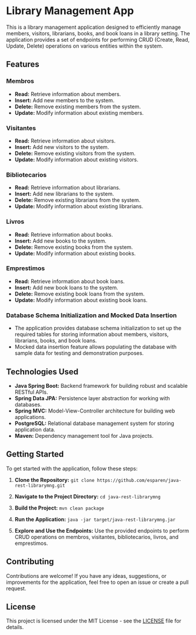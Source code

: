 # Library Management App

This is a library management application designed to efficiently manage members, visitors, librarians, books, and book loans in a library setting. The application provides a set of endpoints for performing CRUD (Create, Read, Update, Delete) operations on various entities within the system.

## Features

### Membros
- **Read:** Retrieve information about members.
- **Insert:** Add new members to the system.
- **Delete:** Remove existing members from the system.
- **Update:** Modify information about existing members.

### Visitantes
- **Read:** Retrieve information about visitors.
- **Insert:** Add new visitors to the system.
- **Delete:** Remove existing visitors from the system.
- **Update:** Modify information about existing visitors.

### Bibliotecarios
- **Read:** Retrieve information about librarians.
- **Insert:** Add new librarians to the system.
- **Delete:** Remove existing librarians from the system.
- **Update:** Modify information about existing librarians.

### Livros
- **Read:** Retrieve information about books.
- **Insert:** Add new books to the system.
- **Delete:** Remove existing books from the system.
- **Update:** Modify information about existing books.

### Emprestimos
- **Read:** Retrieve information about book loans.
- **Insert:** Add new book loans to the system.
- **Delete:** Remove existing book loans from the system.
- **Update:** Modify information about existing book loans.

### Database Schema Initialization and Mocked Data Insertion
- The application provides database schema initialization to set up the required tables for storing information about members, visitors, librarians, books, and book loans.
- Mocked data insertion feature allows populating the database with sample data for testing and demonstration purposes.

## Technologies Used

- **Java Spring Boot:** Backend framework for building robust and scalable RESTful APIs.
- **Spring Data JPA:** Persistence layer abstraction for working with databases.
- **Spring MVC:** Model-View-Controller architecture for building web applications.
- **PostgreSQL:** Relational database management system for storing application data.
- **Maven:** Dependency management tool for Java projects.

## Getting Started

To get started with the application, follow these steps:

1. **Clone the Repository:** 
`git clone https://github.com/esparen/java-rest-librarymng.git`

3. **Navigate to the Project Directory:** 
`cd java-rest-librarymng`

4. **Build the Project:** 
`mvn clean package`

5. **Run the Application:** 
`java -jar target/java-rest-librarymng.jar` 

6. **Explore and Use the Endpoints:** 
Use the provided endpoints to perform CRUD operations on membros, visitantes, bibliotecarios, livros, and emprestimos.

## Contributing

Contributions are welcome! If you have any ideas, suggestions, or improvements for the application, feel free to open an issue or create a pull request.

## License

This project is licensed under the MIT License - see the [LICENSE](https://opensource.org/license/mit) file for details.

